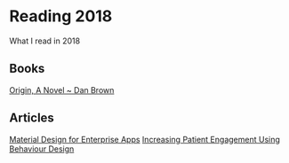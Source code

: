 # Reading 2018
What I read in 2018

## Books
[Origin, A Novel ~ Dan Brown](https://www.amazon.com/Origin-Novel-Dan-Brown/dp/0385514239/ref=sr_1_1?ie=UTF8&qid=1516724669&sr=8-1&keywords=origin)

## Articles
[Material Design for Enterprise Apps](http://bradfrost.com/blog/post/atomic-web-design/)
[Increasing Patient Engagement Using Behaviour Design](info.macadamian.com/rs/605-IMH-940/images/Increasing-Patient-Engagement-Using-Behavior-Design.pdf)

